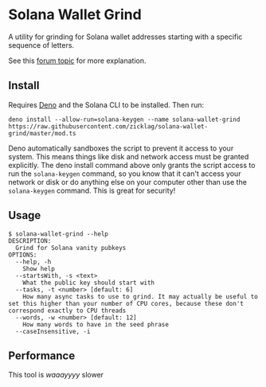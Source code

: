 # Solana Wallet Grind

A utility for grinding for Solana wallet addresses starting with a specific sequence of letters.

See this [forum topic](https://forums.solana.com/t/fancy-solana-addresses/3615?u=zicklag) for more explanation.

## Install

Requires [Deno] and the Solana CLI to be installed. Then run:

```
deno install --allow-run=solana-keygen --name solana-wallet-grind https://raw.githubusercontent.com/zicklag/solana-wallet-grind/master/mod.ts
```

Deno automatically sandboxes the script to prevent it access to your system. This means things like disk and network access must be granted explicitly. The deno install command above only grants the script access to run the `solana-keygen` command, so you know that it can't access your network or disk or do anything else on your computer other than use the `solana-keygen` command. This is great for security!

## Usage

```
$ solana-wallet-grind --help
DESCRIPTION:
  Grind for Solana vanity pubkeys
OPTIONS:
  --help, -h
    Show help
  --startsWith, -s <text>
    What the public key should start with
  --tasks, -t <number> [default: 6]
    How many async tasks to use to grind. It may actually be useful to set this higher than your number of CPU cores, because these don't correspond exactly to CPU threads
  --words, -w <number> [default: 12]
    How many words to have in the seed phrase
  --caseInsensitive, -i
```

## Performance

This tool is _waaayyyy_ slower 

[Deno]: https://deno.land/

